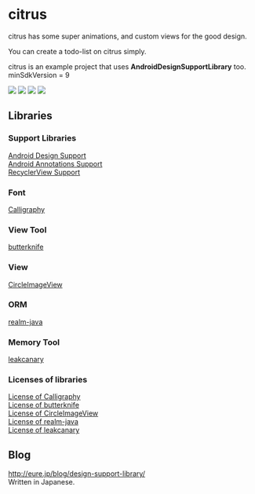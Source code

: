 # citrus

citrus has some super animations, and custom views for the good design.

You can create a todo-list on citrus simply.  

citrus is an example project that uses **AndroidDesignSupportLibrary** too.  
minSdkVersion = 9


![](https://github.com/eure/citrus/blob/master/docs/gifs/snack.gif)
![](https://github.com/eure/citrus/blob/master/docs/gifs/nav.gif)
![](https://github.com/eure/citrus/blob/master/docs/gifs/coo.gif)
![](https://github.com/eure/citrus/blob/master/docs/gifs/coll.gif)

## Libraries

### Support Libraries
[Android Design Support](http://android-developers.blogspot.jp/2015/05/android-design-support-library.html)  
[Android Annotations Support](https://developer.android.com/reference/android/support/annotation/package-summary.html)  
[RecyclerView Support](https://developer.android.com/reference/android/support/v7/widget/RecyclerView.html)  

### Font
[Calligraphy](https://github.com/chrisjenx/Calligraphy)

### View Tool
[butterknife](https://github.com/JakeWharton/butterknife)

### View
[CircleImageView](https://github.com/hdodenhof/CircleImageView)

### ORM
[realm-java](https://github.com/realm/realm-java)

### Memory Tool
[leakcanary](https://github.com/square/leakcanary)


### Licenses of libraries
[License of Calligraphy](https://github.com/chrisjenx/Calligraphy/blob/master/LICENSE)  
[License of butterknife](https://github.com/JakeWharton/butterknife/blob/master/LICENSE.txt)  
[License of CircleImageView](https://github.com/hdodenhof/CircleImageView/blob/master/LICENSE.txt)  
[License of realm-java](https://github.com/realm/realm-java/blob/master/LICENSE)  
[License of leakcanary](https://github.com/square/leakcanary/blob/master/LICENSE.txt)  

## Blog
http://eure.jp/blog/design-support-library/  
Written in Japanese.

